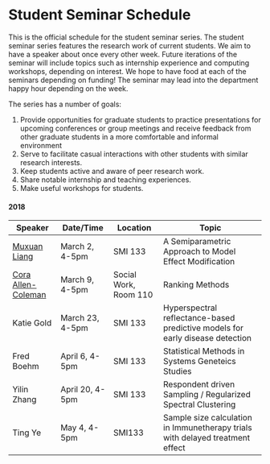 # Student Seminar Schedule

This is the official schedule for the student seminar series. The student seminar series features the research work of current students. We aim to have a speaker about once every other week. Future iterations of the seminar will include topics such as internship experience and computing workshops, depending on interest. We hope to have food at each of the seminars depending on funding! The seminar may lead into the department happy hour depending on the week.

The series has a number of goals:
1. Provide opportunities for graduate students to practice presentations for upcoming conferences or group meetings and receive feedback from other graduate students in a more comfortable and informal environment
2. Serve to facilitate casual interactions with other students with similar research interests.
3. Keep students active and aware of peer research work.
4. Share notable internship and teaching experiences.
5. Make useful workshops for students.

#### 2018

|Speaker|Date/Time|Location|Topic|
|---|---|---|---|
|<a href="fliers/muxuan_seminar_2018.pdf">Muxuan Liang</a> | March 2, 4-5pm | SMI 133 | A Semiparametric Approach to Model Effect Modification |
| <a href="fliers/cora_seminar_2018.pdf"> Cora Allen-Coleman</a>| March 9, 4-5pm | Social Work, Room 110 | Ranking Methods |
| Katie Gold | March 23, 4-5pm | SMI 133 | Hyperspectral reflectance-based predictive models for early disease detection |
| Fred Boehm | April 6, 4-5pm | SMI 133 | Statistical Methods in Systems Geneteics Studies |
| Yilin Zhang | April 20, 4-5pm | SMI 133 | Respondent driven Sampling / Regularized Spectral Clustering |
| Ting Ye | May 4, 4-5pm | SMI133 | Sample size calculation in Immunetherapy trials with delayed treatment effect |

